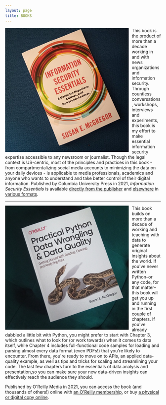 ```yaml
---
layout: page
title: BOOKS
---
```


<div> 
<img src="images/E2zeEx8XoAYrBR2.jpeg" style="float:left;text-align:top;padding-right:10px;" width="400" alt="Information Security Essentials book image"/><p>This book is the product of more than a decade working in and with news organizations and information security. Through countless conversations, workshops, interviews and experiments, this book is my effort to make essential information security expertise accessible to any newsroom or journalist. Though the legal context is US-centric, most of the principles and practices in this book - from compartmentalizing social media accounts to minimizing the data on your daily devices - is applicable to media professionals, academics and anyone who wants to understand and take better control of their digital information. Published by Columbia University Press in 2021, <em>Information Security Essentials</em> is available <a href="https://cup.columbia.edu/book/information-security-essentials/9780231192330" title="Link to book at Columbia University Press">directly from the publisher</a> and <a href="
https://bookshop.org/books/information-security-essentials-a-guide-for-reporters-editors-and-newsroom-leaders-9780231192330/9780231192330" title="Link to book at Bookshop.org">elsewhere</a> in <a href="https://www.amazon.com/Information-Security-Essentials-Reporters-Newsroom-ebook-dp-B08MWW2RJH/dp/B08MWW2RJH/ref=mt_other?_encoding=UTF8&me=&qid=" title="Link to Kindle edition">various formats</a>.

  </p></div>
  
  -----
<div> 
<img src="images/IMG_20220207_151710_6.jpg" style="float:left;text-align:top;padding-right:10px;" width="400" alt="Practical Python book image"/><p>This book builds on more than a decade of working and teaching with data to generate original insights about the world. If you've never written Python–or any code, for that matter–this book will get you up and running in the first couple of chapters. If you've already dabbled a little bit with Python, you might prefer to start with Chapter 3, which outlines what to look for (or work towards) when it comes to data itself, while Chapter 4 includes full-functional code samples for loading and parsing almost every data format (even PDFs!) that you're likely to encounter. From there, you're ready to move on to APIs, an applied data-quality example, as well as tips and tricks for scaling and streamlining your code. The last few chapters turn to the essentials of data analysis and presentation,so you can make sure your new data-driven insights can effectively reach the audience they should.
  
Published by O'Reilly Media in 2021, you can access the book (and thousands of others!) online with <a href="https://www.oreilly.com/library/view/practical-python-data/9781492091493/" title="Link to book on oreilly.com">an O'Reilly membership</a>, or buy <a href="https://www.amazon.com/Practical-Python-Data-Wrangling-Quality-ebook/dp/B09N5Z3QBB/" title="Link to book on Amazon.com">a physical or digital copy online</a>.

  </p></div>
